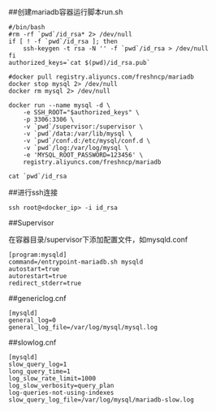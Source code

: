 ##创建mariadb容器运行脚本run.sh

    #/bin/bash
    #rm -rf `pwd`/id_rsa* 2> /dev/null
    if [ ! -f `pwd`/id_rsa ]; then
        ssh-keygen -t rsa -N '' -f `pwd`/id_rsa > /dev/null
    fi
    authorized_keys=`cat $(pwd)/id_rsa.pub`

    #docker pull registry.aliyuncs.com/freshncp/mariadb
    docker stop mysql 2> /dev/null
    docker rm mysql 2> /dev/null

    docker run --name mysql -d \
        -e SSH_ROOT="$authorized_keys" \
        -p 3306:3306 \
        -v `pwd`/supervisor:/supervisor \
        -v `pwd`/data:/var/lib/mysql \
        -v `pwd`/conf.d:/etc/mysql/conf.d \
        -v `pwd`/log:/var/log/mysql \
        -e 'MYSQL_ROOT_PASSWORD=123456' \
        registry.aliyuncs.com/freshncp/mariadb

    cat `pwd`/id_rsa


##进行ssh连接

    ssh root@<docker_ip> -i id_rsa

##Supervisor

在容器目录/supervisor下添加配置文件，如mysqld.conf

    [program:mysqld]
    command=/entrypoint-mariadb.sh mysqld
    autostart=true
    autorestart=true
    redirect_stderr=true

##genericlog.cnf

    [mysqld]
    general_log=0
    general_log_file=/var/log/mysql/mysql.log

##slowlog.cnf

    [mysqld]
    slow_query_log=1
    long_query_time=1
    log_slow_rate_limit=1000
    log_slow_verbosity=query_plan
    log-queries-not-using-indexes
    slow_query_log_file=/var/log/mysql/mariadb-slow.log